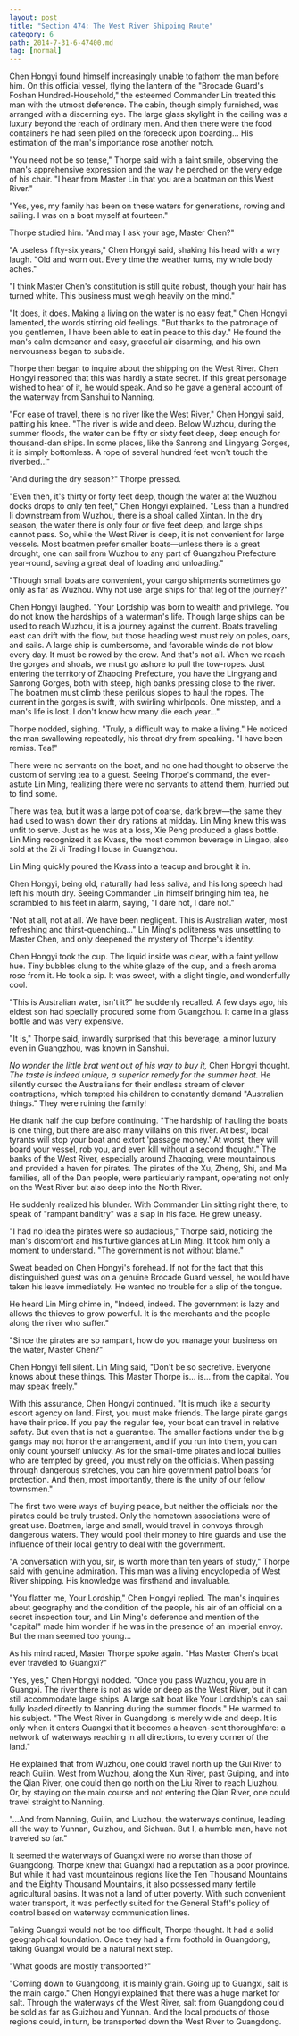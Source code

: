 ```yaml
---
layout: post
title: "Section 474: The West River Shipping Route"
category: 6
path: 2014-7-31-6-47400.md
tag: [normal]
---
```


Chen Hongyi found himself increasingly unable to fathom the man before him. On this official vessel, flying the lantern of the "Brocade Guard's Foshan Hundred-Household," the esteemed Commander Lin treated this man with the utmost deference. The cabin, though simply furnished, was arranged with a discerning eye. The large glass skylight in the ceiling was a luxury beyond the reach of ordinary men. And then there were the food containers he had seen piled on the foredeck upon boarding... His estimation of the man's importance rose another notch.

"You need not be so tense," Thorpe said with a faint smile, observing the man's apprehensive expression and the way he perched on the very edge of his chair. "I hear from Master Lin that you are a boatman on this West River."

"Yes, yes, my family has been on these waters for generations, rowing and sailing. I was on a boat myself at fourteen."

Thorpe studied him. "And may I ask your age, Master Chen?"

"A useless fifty-six years," Chen Hongyi said, shaking his head with a wry laugh. "Old and worn out. Every time the weather turns, my whole body aches."

"I think Master Chen's constitution is still quite robust, though your hair has turned white. This business must weigh heavily on the mind."

"It does, it does. Making a living on the water is no easy feat," Chen Hongyi lamented, the words stirring old feelings. "But thanks to the patronage of you gentlemen, I have been able to eat in peace to this day." He found the man's calm demeanor and easy, graceful air disarming, and his own nervousness began to subside.

Thorpe then began to inquire about the shipping on the West River. Chen Hongyi reasoned that this was hardly a state secret. If this great personage wished to hear of it, he would speak. And so he gave a general account of the waterway from Sanshui to Nanning.

"For ease of travel, there is no river like the West River," Chen Hongyi said, patting his knee. "The river is wide and deep. Below Wuzhou, during the summer floods, the water can be fifty or sixty feet deep, deep enough for thousand-dan ships. In some places, like the Sanrong and Lingyang Gorges, it is simply bottomless. A rope of several hundred feet won't touch the riverbed..."

"And during the dry season?" Thorpe pressed.

"Even then, it's thirty or forty feet deep, though the water at the Wuzhou docks drops to only ten feet," Chen Hongyi explained. "Less than a hundred li downstream from Wuzhou, there is a shoal called Xintan. In the dry season, the water there is only four or five feet deep, and large ships cannot pass. So, while the West River is deep, it is not convenient for large vessels. Most boatmen prefer smaller boats—unless there is a great drought, one can sail from Wuzhou to any part of Guangzhou Prefecture year-round, saving a great deal of loading and unloading."

"Though small boats are convenient, your cargo shipments sometimes go only as far as Wuzhou. Why not use large ships for that leg of the journey?"

Chen Hongyi laughed. "Your Lordship was born to wealth and privilege. You do not know the hardships of a waterman's life. Though large ships can be used to reach Wuzhou, it is a journey against the current. Boats traveling east can drift with the flow, but those heading west must rely on poles, oars, and sails. A large ship is cumbersome, and favorable winds do not blow every day. It must be rowed by the crew. And that's not all. When we reach the gorges and shoals, we must go ashore to pull the tow-ropes. Just entering the territory of Zhaoqing Prefecture, you have the Lingyang and Sanrong Gorges, both with steep, high banks pressing close to the river. The boatmen must climb these perilous slopes to haul the ropes. The current in the gorges is swift, with swirling whirlpools. One misstep, and a man's life is lost. I don't know how many die each year..."

Thorpe nodded, sighing. "Truly, a difficult way to make a living." He noticed the man swallowing repeatedly, his throat dry from speaking. "I have been remiss. Tea!"

There were no servants on the boat, and no one had thought to observe the custom of serving tea to a guest. Seeing Thorpe's command, the ever-astute Lin Ming, realizing there were no servants to attend them, hurried out to find some.

There was tea, but it was a large pot of coarse, dark brew—the same they had used to wash down their dry rations at midday. Lin Ming knew this was unfit to serve. Just as he was at a loss, Xie Peng produced a glass bottle. Lin Ming recognized it as Kvass, the most common beverage in Lingao, also sold at the Zi Ji Trading House in Guangzhou.

Lin Ming quickly poured the Kvass into a teacup and brought it in.

Chen Hongyi, being old, naturally had less saliva, and his long speech had left his mouth dry. Seeing Commander Lin himself bringing him tea, he scrambled to his feet in alarm, saying, "I dare not, I dare not."

"Not at all, not at all. We have been negligent. This is Australian water, most refreshing and thirst-quenching..." Lin Ming's politeness was unsettling to Master Chen, and only deepened the mystery of Thorpe's identity.

Chen Hongyi took the cup. The liquid inside was clear, with a faint yellow hue. Tiny bubbles clung to the white glaze of the cup, and a fresh aroma rose from it. He took a sip. It was sweet, with a slight tingle, and wonderfully cool.

"This is Australian water, isn't it?" he suddenly recalled. A few days ago, his eldest son had specially procured some from Guangzhou. It came in a glass bottle and was very expensive.

"It is," Thorpe said, inwardly surprised that this beverage, a minor luxury even in Guangzhou, was known in Sanshui.

*No wonder the little brat went out of his way to buy it,* Chen Hongyi thought. *The taste is indeed unique, a superior remedy for the summer heat.* He silently cursed the Australians for their endless stream of clever contraptions, which tempted his children to constantly demand "Australian things." They were ruining the family!

He drank half the cup before continuing. "The hardship of hauling the boats is one thing, but there are also many villains on this river. At best, local tyrants will stop your boat and extort 'passage money.' At worst, they will board your vessel, rob you, and even kill without a second thought." The banks of the West River, especially around Zhaoqing, were mountainous and provided a haven for pirates. The pirates of the Xu, Zheng, Shi, and Ma families, all of the Dan people, were particularly rampant, operating not only on the West River but also deep into the North River.

He suddenly realized his blunder. With Commander Lin sitting right there, to speak of "rampant banditry" was a slap in his face. He grew uneasy.

"I had no idea the pirates were so audacious," Thorpe said, noticing the man's discomfort and his furtive glances at Lin Ming. It took him only a moment to understand. "The government is not without blame."

Sweat beaded on Chen Hongyi's forehead. If not for the fact that this distinguished guest was on a genuine Brocade Guard vessel, he would have taken his leave immediately. He wanted no trouble for a slip of the tongue.

He heard Lin Ming chime in, "Indeed, indeed. The government is lazy and allows the thieves to grow powerful. It is the merchants and the people along the river who suffer."

"Since the pirates are so rampant, how do you manage your business on the water, Master Chen?"

Chen Hongyi fell silent. Lin Ming said, "Don't be so secretive. Everyone knows about these things. This Master Thorpe is... is... from the capital. You may speak freely."

With this assurance, Chen Hongyi continued. "It is much like a security escort agency on land. First, you must make friends. The large pirate gangs have their price. If you pay the regular fee, your boat can travel in relative safety. But even that is not a guarantee. The smaller factions under the big gangs may not honor the arrangement, and if you run into them, you can only count yourself unlucky. As for the small-time pirates and local bullies who are tempted by greed, you must rely on the officials. When passing through dangerous stretches, you can hire government patrol boats for protection. And then, most importantly, there is the unity of our fellow townsmen."

The first two were ways of buying peace, but neither the officials nor the pirates could be truly trusted. Only the hometown associations were of great use. Boatmen, large and small, would travel in convoys through dangerous waters. They would pool their money to hire guards and use the influence of their local gentry to deal with the government.

"A conversation with you, sir, is worth more than ten years of study," Thorpe said with genuine admiration. This man was a living encyclopedia of West River shipping. His knowledge was firsthand and invaluable.

"You flatter me, Your Lordship," Chen Hongyi replied. The man's inquiries about geography and the condition of the people, his air of an official on a secret inspection tour, and Lin Ming's deference and mention of the "capital" made him wonder if he was in the presence of an imperial envoy. But the man seemed too young...

As his mind raced, Master Thorpe spoke again. "Has Master Chen's boat ever traveled to Guangxi?"

"Yes, yes," Chen Hongyi nodded. "Once you pass Wuzhou, you are in Guangxi. The river there is not as wide or deep as the West River, but it can still accommodate large ships. A large salt boat like Your Lordship's can sail fully loaded directly to Nanning during the summer floods." He warmed to his subject. "The West River in Guangdong is merely wide and deep. It is only when it enters Guangxi that it becomes a heaven-sent thoroughfare: a network of waterways reaching in all directions, to every corner of the land."

He explained that from Wuzhou, one could travel north up the Gui River to reach Guilin. West from Wuzhou, along the Xun River, past Guiping, and into the Qian River, one could then go north on the Liu River to reach Liuzhou. Or, by staying on the main course and not entering the Qian River, one could travel straight to Nanning.

"...And from Nanning, Guilin, and Liuzhou, the waterways continue, leading all the way to Yunnan, Guizhou, and Sichuan. But I, a humble man, have not traveled so far."

It seemed the waterways of Guangxi were no worse than those of Guangdong. Thorpe knew that Guangxi had a reputation as a poor province. But while it had vast mountainous regions like the Ten Thousand Mountains and the Eighty Thousand Mountains, it also possessed many fertile agricultural basins. It was not a land of utter poverty. With such convenient water transport, it was perfectly suited for the General Staff's policy of control based on waterway communication lines.

Taking Guangxi would not be too difficult, Thorpe thought. It had a solid geographical foundation. Once they had a firm foothold in Guangdong, taking Guangxi would be a natural next step.

"What goods are mostly transported?"

"Coming down to Guangdong, it is mainly grain. Going up to Guangxi, salt is the main cargo." Chen Hongyi explained that there was a huge market for salt. Through the waterways of the West River, salt from Guangdong could be sold as far as Guizhou and Yunnan. And the local products of those regions could, in turn, be transported down the West River to Guangdong.